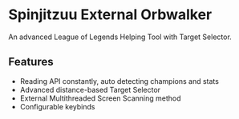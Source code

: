 # Spinjitzuu External Orbwalker

An advanced League of Legends Helping Tool with Target Selector.

## Features

- Reading API constantly, auto detecting champions and stats
- Advanced distance-based Target Selector
- External Multithreaded Screen Scanning method
- Configurable keybinds
